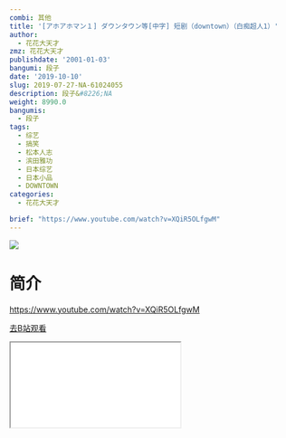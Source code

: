 ```yaml
---
combi: 其他
title: '[アホアホマン１] ダウンタウン等[中字] 短剧（downtown）（白痴超人1）'
author:
  - 花花大天才
zmz: 花花大天才
publishdate: '2001-01-03'
bangumi: 段子
date: '2019-10-10'
slug: 2019-07-27-NA-61024055
description: 段子&#8226;NA
weight: 8990.0
bangumis:
  - 段子
tags:
  - 综艺
  - 搞笑
  - 松本人志
  - 滨田雅功
  - 日本综艺
  - 日本小品
  - DOWNTOWN
categories:
  - 花花大天才

brief: "https://www.youtube.com/watch?v=XQiR5OLfgwM"
---
```

![](https://raw.githubusercontent.com/tcgriffith/owaraisite/master/static/tmpimg/f474d3b041e224c4cd654ac0259747ec90117625.jpg.480.jpg)
# 简介  
https://www.youtube.com/watch?v=XQiR5OLfgwM  

[去B站观看](https://www.bilibili.com/video/av61024055/)
<div class ="resp-container"><iframe class="testiframe" src="//player.bilibili.com/player.html?aid=61024055"", scrolling="no", allowfullscreen="true" > </iframe></div> 
